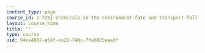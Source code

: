 ```yaml
---
content_type: page
course_id: 1-725j-chemicals-in-the-environment-fate-and-transport-fall-2004
layout: course_home
title: ''
type: course
uid: 94ce4882-e54f-ea22-740c-7fa0825eaa0f
---
```

